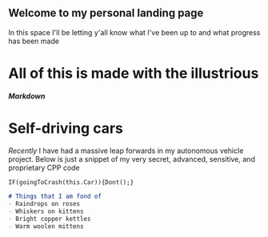 ## Welcome to my personal landing page

In this space I'll be letting y'all know what I've been up to and what progress has been made

# All of this is made with the illustrious
##### Markdown

# Self-driving cars
*Recently* I have had a massive leap forwards in my autonomous vehicle project. Below is just
a snippet of my very secret, advanced, sensitive, and proprietary CPP code
```markdown
IF(goingToCrash(this.Car)){Dont();}

# Things that I am fond of
- Raindrops on roses
- Whiskers on kittens
- Bright copper kettles
- Warm woolen mittens
